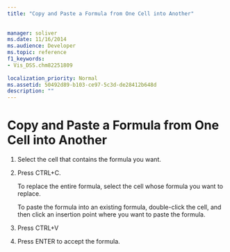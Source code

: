 ```yaml
---
title: "Copy and Paste a Formula from One Cell into Another"
 
 
manager: soliver
ms.date: 11/16/2014
ms.audience: Developer
ms.topic: reference
f1_keywords:
- Vis_DSS.chm82251809
 
localization_priority: Normal
ms.assetid: 50492d89-b103-ce97-5c3d-de28412b648d
description: ""
---
```


# Copy and Paste a Formula from One Cell into Another

1. Select the cell that contains the formula you want.
    
2. Press CTRL+C.
    
    To replace the entire formula, select the cell whose formula you want to replace.
    
    To paste the formula into an existing formula, double-click the cell, and then click an insertion point where you want to paste the formula.
    
3. Press CTRL+V
    
4. Press ENTER to accept the formula.
    

